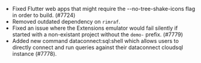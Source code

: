 - Fixed Flutter web apps that might require the --no-tree-shake-icons flag in order to build. (#7724)
- Removed outdated dependency on `rimraf`.
- Fixed an issue where the Extensions emulator would fail silently if started with a non-existant project without the `demo-` prefix. (#7779)
- Added new command dataconnect:sql:shell which allows users to directly connect and run queries against their dataconnect cloudsql instance (#7778).
